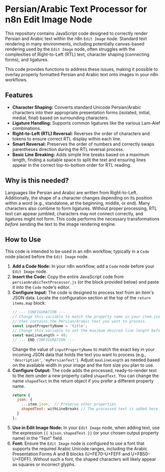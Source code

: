 # Persian/Arabic Text Processor for n8n Edit Image Node

This repository contains JavaScript code designed to correctly render Persian and Arabic text within the n8n `Edit Image` node. Standard text rendering in many environments, including potentially canvas-based rendering used by the `Edit Image` node, often struggles with the complexities of Right-to-Left (RTL) text, character shaping (connecting forms), and ligatures.

This code provides functions to address these issues, making it possible to overlay properly formatted Persian and Arabic text onto images in your n8n workflows.

## Features

* **Character Shaping:** Converts standard Unicode Persian/Arabic characters into their appropriate presentation forms (isolated, initial, medial, final) based on surrounding characters.
* **Ligature Handling:** Supports common ligatures like the various Lam-Alef combinations.
* **Right-to-Left (RTL) Reversal:** Reverses the order of characters and tokens to ensure correct RTL display within each line.
* **Smart Reversal:** Preserves the order of numbers and correctly swaps parentheses direction during the RTL reversal process.
* **Basic Line Breaking:** Adds simple line breaks based on a maximum length, finding a suitable space to split the text and ensuring lines appear in the correct top-to-bottom order for RTL reading.

## Why is this needed?

Languages like Persian and Arabic are written from Right-to-Left. Additionally, the shape of a character changes depending on its position within a word (e.g., standalone, at the beginning, middle, or end). Many characters also combine to form ligatures. Without proper processing, RTL text can appear jumbled, characters may not connect correctly, and ligatures might not form. This code performs the necessary transformations *before* sending the text to the image rendering engine.

## How to Use

This code is intended to be used in an n8n workflow, typically in a `Code` node placed before the `Edit Image` node.

1.  **Add a Code Node:** In your n8n workflow, add a `Code` node before your `Edit Image` node.
2.  **Insert the Code:** Copy the entire JavaScript code from `persianArabicTextProcessor.js` (or the block provided below) and paste it into the `Code` node's editor.
3.  **Configure Input:** The code is designed to process text from an item's JSON data. Locate the configuration section at the top of the `return items.map` block:
    ```javascript
    // --- CONFIGURATION ---
    // Change this variable to match the property name in your item.json
    // that contains the Persian/Arabic text you want to process.
    const inputPropertyName = 'title';
    // Change this variable to set the maximum desired line length before breaking.
    const maxLineLength = 40;
    // --- END CONFIGURATION ---
    ```
    Change the value of `inputPropertyName` to match the exact key in your incoming JSON data that holds the text you want to process (e.g., `'description'`, `'myPersianText'`).
    Adjust `maxLineLength` as needed based on the available width in your image and the font size you plan to use.
4.  **Configure Output:** The code adds the processed, ready-to-render text to the item under a new property called `shapedText`. You can change the name `shapedText` in the return object if you prefer a different property name.
    ```javascript
    return {
      json: {
        ...item.json,  // Preserve other properties
        shapedText: withLineBreaks // The processed text is added here
      }
    };
    ```
5.  **Use in Edit Image Node:** In your `Edit Image` node, when adding text, use the expression `{{ $json.shapedText }}` (or your chosen output property name) in the "Text" field.
6.  **Font:** Ensure the `Edit Image` node is configured to use a font that supports the required Arabic Unicode ranges, including the Arabic Presentation Forms A and B blocks (U+FE70–U+FEFF and U+FB50–U+FDFF). Without such a font, the shaped characters will likely appear as squares or incorrect glyphs.
